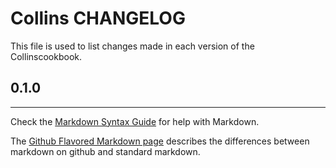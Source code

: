 Collins CHANGELOG
====================

This file is used to list changes made in each version of the Collinscookbook.

0.1.0
-----

- - -
Check the [Markdown Syntax Guide](http://daringfireball.net/projects/markdown/syntax) for help with Markdown.

The [Github Flavored Markdown page](http://github.github.com/github-flavored-markdown/) describes the differences between markdown on github and standard markdown.
